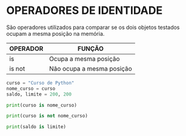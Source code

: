 # OPERADORES DE IDENTIDADE

São operadores utilizados para comparar se os dois objetos testados ocupam a mesma posição na memória.

| OPERADOR  | FUNÇÃO |
| --- | --- |
| is | Ocupa a mesma posição |
| is not | Não ocupa a mesma posição |

```python
curso = "Curso de Python"
nome_curso = curso
saldo, limite = 200, 200

print(curso is nome_curso)

print(curso is not nome_curso)

print(saldo is limite)
```
